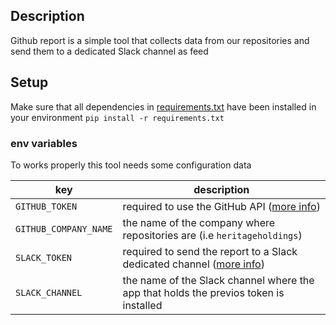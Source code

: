 ## Description
Github report is a simple tool that collects data from our repositories
and send them to a dedicated Slack channel as feed

## Setup
Make sure that all dependencies in [requirements.txt](requirements.txt) have been installed in your environment
`pip install -r requirements.txt`

### env variables
To works properly this tool needs some configuration data

| key | description                                                                                                                                                   |
|-----|---------------------------------------------------------------------------------------------------------------------------------------------------------------|
|`GITHUB_TOKEN` | required to use the GitHub API ([more info](https://docs.github.com/en/authentication/keeping-your-account-and-data-secure/creating-a-personal-access-token)) |
| `GITHUB_COMPANY_NAME` | the name of the company where repositories are (i.e `heritageholdings`)                                                                                                         |
|`SLACK_TOKEN` | required to send the report to a Slack dedicated channel ([more info](https://api.slack.com/apps))                                                            |
| `SLACK_CHANNEL` | the name of the Slack channel where the app that holds the previos token is installed                                                                         |

